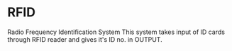 # RFID
Radio Frequency Identification System
This system takes input of ID cards through  RFID reader and gives it's ID no. in OUTPUT. 
